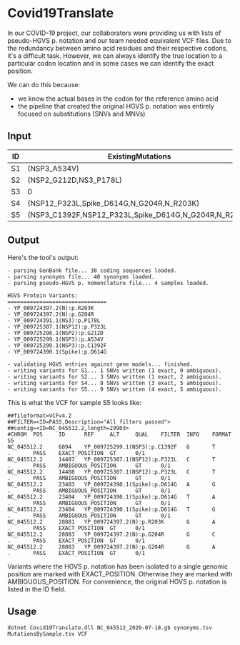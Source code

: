 # Covid19Translate

In our COVID-19 project, our collaborators were providing us with lists of pseudo-HGVS p. notation and our team needed equivalent VCF files. Due to the redundancy between amino acid residues and their respective codons, it's a difficult task. However, we can always identify the true location to a particular codon location and in some cases we can identify the exact position.

We can do this because:
* we know the actual bases in the codon for the reference amino acid
* the pipeline that created the original HGVS p. notation was entirely focused on substitutions (SNVs and MNVs)

## Input

| ID | ExistingMutations                                     | 
|----|-------------------------------------------------------| 
| S1 | (NSP3_A534V)                                          | 
| S2 | (NSP2_G212D,NS3_P178L)                                | 
| S3 | 0                                                     | 
| S4 | (NSP12_P323L,Spike_D614G,N_G204R,N_R203K)             | 
| S5 | (NSP3_C1392F,NSP12_P323L,Spike_D614G,N_G204R,N_R203K) | 

## Output
Here's the tool's output:

```
- parsing GenBank file... 38 coding sequences loaded.
- parsing synonyms file... 40 synonyms loaded.
- parsing pseudo-HGVS p. nomenclature file... 4 samples loaded.

HGVS Protein Variants:
===============================
- YP_009724397.2(N):p.R203K
- YP_009724397.2(N):p.G204R
- YP_009724391.1(NS3):p.P178L
- YP_009725307.1(NSP12):p.P323L
- YP_009725298.1(NSP2):p.G212D
- YP_009725299.1(NSP3):p.A534V
- YP_009725299.1(NSP3):p.C1392F
- YP_009724390.1(Spike):p.D614G

- validating HGVS entries against gene models... finished.
- writing variants for S1... 1 SNVs written (1 exact, 0 ambiguous).
- writing variants for S2... 3 SNVs written (1 exact, 2 ambiguous).
- writing variants for S4... 8 SNVs written (3 exact, 5 ambiguous).
- writing variants for S5... 9 SNVs written (4 exact, 5 ambiguous).
```

This is what the VCF for sample S5 looks like:

```
##fileformat=VCFv4.2
##FILTER=<ID=PASS,Description="All filters passed">
##contig=<ID=NC_045512.2,length=29903>
#CHROM  POS     ID      REF     ALT     QUAL    FILTER  INFO    FORMAT  S5
NC_045512.2     6894    YP_009725299.1(NSP3):p.C1392F   G       T       .       PASS    EXACT_POSITION  GT      0/1
NC_045512.2     14407   YP_009725307.1(NSP12):p.P323L   C       T       .       PASS    AMBIGUOUS_POSITION      GT      0/1
NC_045512.2     14408   YP_009725307.1(NSP12):p.P323L   C       T       .       PASS    AMBIGUOUS_POSITION      GT      0/1
NC_045512.2     23403   YP_009724390.1(Spike):p.D614G   A       G       .       PASS    AMBIGUOUS_POSITION      GT      0/1
NC_045512.2     23404   YP_009724390.1(Spike):p.D614G   T       A       .       PASS    AMBIGUOUS_POSITION      GT      0/1
NC_045512.2     23404   YP_009724390.1(Spike):p.D614G   T       G       .       PASS    AMBIGUOUS_POSITION      GT      0/1
NC_045512.2     28881   YP_009724397.2(N):p.R203K       G       A       .       PASS    EXACT_POSITION  GT      0/1
NC_045512.2     28883   YP_009724397.2(N):p.G204R       G       C       .       PASS    EXACT_POSITION  GT      0/1
NC_045512.2     28883   YP_009724397.2(N):p.G204R       G       A       .       PASS    EXACT_POSITION  GT      0/1
```

Variants where the HGVS p. notation has been isolated to a single genomic position are marked with EXACT_POSITION. Otherwise they are marked with AMBIGUOUS_POSITION. For convenience, the original HGVS p. notation is listed in the ID field.

## Usage

```
dotnet Covid19Translate.dll NC_045512_2020-07-18.gb synonyms.tsv MutationsBySample.tsv VCF
```
